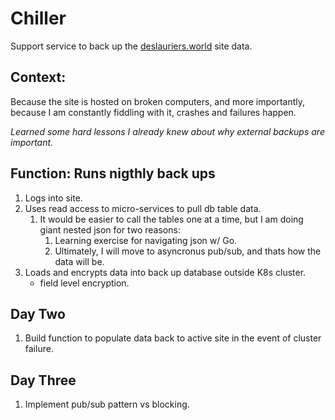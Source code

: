 # Chiller

Support service to back up the [deslauriers.world](https://deslauriers.world) site data.

## Context:

Because the site is hosted on broken computers, and more importantly, because I am constantly fiddling with it, crashes and failures happen.  

*Learned some hard lessons I already knew about why external backups are important.*

## Function: Runs nigthly back ups

1. Logs into site. 
1. Uses read access to micro-services to pull db table data.
    1. It would be easier to call the tables one at a time, but I am doing giant nested json for two reasons:
        1. Learning exercise for navigating json w/ Go.
        1. Ultimately, I will move to asyncronus pub/sub, and thats how the data will be. 
1. Loads and encrypts data into back up database outside K8s cluster.
    * field level encryption.

## Day Two

1.  Build function to populate data back to active site in the event of cluster failure.  

## Day Three

1. Implement pub/sub pattern vs blocking.